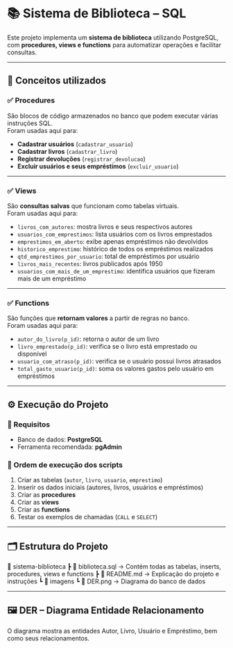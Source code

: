 # 📚 Sistema de Biblioteca – SQL

Este projeto implementa um **sistema de biblioteca** utilizando PostgreSQL, com **procedures, views e functions** para automatizar operações e facilitar consultas.  

---

## 🔎 Conceitos utilizados

### ✅ Procedures
São blocos de código armazenados no banco que podem executar várias instruções SQL.  
Foram usadas aqui para:  
- **Cadastrar usuários** (`cadastrar_usuario`)  
- **Cadastrar livros** (`cadastrar_livro`)  
- **Registrar devoluções** (`registrar_devolucao`)  
- **Excluir usuários e seus empréstimos** (`excluir_usuario`)  

---

### ✅ Views
São **consultas salvas** que funcionam como tabelas virtuais.  
Foram usadas aqui para:  
- `livros_com_autores`: mostra livros e seus respectivos autores  
- `usuarios_com_emprestimos`: lista usuários com os livros emprestados  
- `emprestimos_em_aberto`: exibe apenas empréstimos não devolvidos  
- `historico_emprestimo`: histórico de todos os empréstimos realizados  
- `qtd_emprestimos_por_usuario`: total de empréstimos por usuário  
- `livros_mais_recentes`: livros publicados após 1950  
- `usuarios_com_mais_de_um_emprestimo`: identifica usuários que fizeram mais de um empréstimo  

---

### ✅ Functions
São funções que **retornam valores** a partir de regras no banco.  
Foram usadas aqui para:  
- `autor_do_livro(p_id)`: retorna o autor de um livro  
- `livro_emprestado(p_id)`: verifica se o livro está emprestado ou disponível  
- `usuario_com_atraso(p_id)`: verifica se o usuário possui livros atrasados  
- `total_gasto_usuario(p_id)`: soma os valores gastos pelo usuário em empréstimos  

---

## ⚙️ Execução do Projeto

### 🔧 Requisitos
- Banco de dados: **PostgreSQL**  
- Ferramenta recomendada: **pgAdmin**  

### 📌 Ordem de execução dos scripts
1. Criar as tabelas (`autor`, `livro`, `usuario`, `emprestimo`)  
2. Inserir os dados iniciais (autores, livros, usuários e empréstimos)  
3. Criar as **procedures**  
4. Criar as **views**  
5. Criar as **functions**  
6. Testar os exemplos de chamadas (`CALL` e `SELECT`)  

---

## 🗂️ Estrutura do Projeto

📂 sistema-biblioteca
┣ 📜 biblioteca.sql → Contém todas as tabelas, inserts, procedures, views e functions
┣ 📜 README.md → Explicação do projeto e instruções
┗ 📂 imagens
┗ 📜 DER.png → Diagrama do banco de dados

---

## 🖼️ DER – Diagrama Entidade Relacionamento

O diagrama mostra as entidades Autor, Livro, Usuário e Empréstimo, bem como seus relacionamentos.
